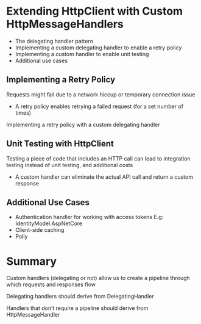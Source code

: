 # Extending HttpClient with Custom HttpMessageHandlers

- The delegating handler pattern
- Implementing a custom delegating handler to enable a retry policy
- Implementing a custom handler to enable unit testing 
- Additional use cases

## Implementing a Retry Policy

Requests might fail due to a network hiccup or temporary connection issue
- A retry policy enables retrying a failed request (for a set number of times)

Implementing a retry policy with a custom delegating handler

## Unit Testing with HttpClient

Testing a piece of code that includes an HTTP call can lead to integration testing instead of unit testing, and additional costs
- A custom handler can eliminate the actual API call and return a custom response

## Additional Use Cases

- Authentication handler for working with access tokens E.g: IdentityModel.AspNetCore
- Client-side caching
- Polly

# Summary

Custom handlers (delegating or not) allow us to create a pipeline through which requests and responses flow

Delegating handlers should derive from DelegatingHandler

Handlers that don’t require a pipeline should derive from HttpMessageHandler